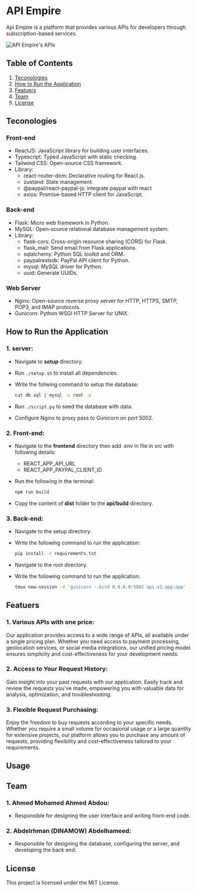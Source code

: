 # API Empire

Api Empire is a platform that provides various APIs for developers through subscription-based services.

![API Empire's APIs](https://i.imgur.com/1CPIPPn.png)

## Table of Contents

1. [Teconologies](#teconologies)
2. [How to Run the Application](#run)
3. [Featuers](#featuers)
4. [Team](#team)
5. [License](#license)

## Teconologies

### Front-end

- ReactJS: JavaScript library for building user interfaces.
- Typescript: Typed JavaScript with static checking.
- Tailwind CSS: Open-source CSS framework.
- Library:
  - react-router-dom: Declarative routing for React.js.
  - zustand: State management.
  - @paypal/react-paypal-js: integrate paypal with react
  - axios: Promise-based HTTP client for JavaScript.

### Back-end

- Flask: Micro web framework in Python.
- MySQL: Open-source relational database management system.
- Library:
  - flask-cors: Cross-origin resource sharing (CORS) for Flask.
  - flask_mail: Send email from Flask applications.
  - sqlalchemy: Python SQL toolkit and ORM.
  - paypalrestsdk: PayPal API client for Python.
  - mysql: MySQL driver for Python.
  - uuid: Generate UUIDs.

### Web Server

- Nginx: Open-source reverse proxy server for HTTP, HTTPS, SMTP, POP3, and IMAP protocols.
- Gunicorn: Python WSGI HTTP Server for UNIX.

## How to Run the Application

### 1. server:

- Navigate to **setup** directory.
- Run `./setup.sh` to install all dependencies.
- Write the follwing command to setup the database:

  ```bash
  cat db.sql | mysql -u root -p
  ```

- Run `./script.py` to seed the database with data.
- Configure Nginx to proxy pass to Gunicorn on port 5002.

### 2. Front-end:

- Navigate to the **frontend** directory then add .env in file in src with following details:
  - REACT_APP_API_URL
  - REACT_APP_PAYPAL_CLIENT_ID
- Run the following in the terminal:

  ```bash
  npm run build
  ```

- Copy the content of **dist** folder to the **api/build** directory.

### 3. Back-end:

- Navigate to the setup directory.
- Write the following command to run the application:

  ```bash
  pip install -r requirements.txt
  ```

- Navigate to the root directory.
- Write the following command to run the application:

  ```bash
  tmux new-session -d 'gunicorn --bind 0.0.0.0:5002 api.v1.app:app'
  ```

## Featuers

### 1. Various APIs with one price:

Our application provides access to a wide range of APIs, all available under a single pricing plan. Whether you need access to payment processing, geolocation services, or social media integrations, our unified pricing model ensures simplicity and cost-effectiveness for your development needs.

### 2. Access to Your Request History:

Gain insight into your past requests with our application. Easily track and review the requests you've made, empowering you with valuable data for analysis, optimization, and troubleshooting.

### 3. Flexible Request Purchasing:

Enjoy the freedom to buy requests according to your specific needs. Whether you require a small volume for occasional usage or a large quantity for extensive projects, our platform allows you to purchase any amount of requests, providing flexibility and cost-effectiveness tailored to your requirements.

## Usage

## Team

### 1. Ahmed Mohamed Ahmed Abdou:

- Responsible for designing the user interface and writing front-end code.

### 2. Abdelrhman (DINAMOW) Abdelhameed:

- Responsible for designing the database, configuring the server, and developing the back end.

## License

This project is licensed under the MIT License.
